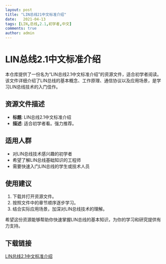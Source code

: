 ```yaml
---
layout: post
title: "LIN总线21中文标准介绍"
date:   2021-04-13
tags: [LIN,总线,2.1,初学者,中文]
comments: true
author: admin
---
```

# LIN总线2.1中文标准介绍

本仓库提供了一份名为“LIN总线2.1中文标准介绍”的资源文件，适合初学者阅读。该文件详细介绍了LIN总线的基本概念、工作原理、通信协议以及应用场景，是学习LIN总线技术的入门佳作。

## 资源文件描述

- **标题**: LIN总线2.1中文标准介绍
- **描述**: 适合初学者看。强力推荐。

## 适用人群

- 对LIN总线技术感兴趣的初学者
- 希望了解LIN总线基础知识的工程师
- 需要快速入门LIN总线的学生或技术人员

## 使用建议

1. 下载并打开资源文件。
2. 按照文件中的章节顺序逐步学习。
3. 结合实际应用场景，加深对LIN总线技术的理解。

希望这份资源能够帮助你快速掌握LIN总线的基本知识，为你的学习和研究提供有力支持。

## 下载链接

[LIN总线2.1中文标准介绍](https://pan.quark.cn/s/9ea4bb36a79f)